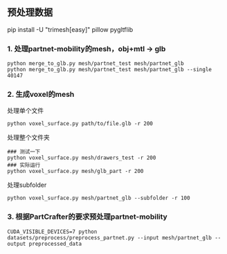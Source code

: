 ## 预处理数据
pip install -U "trimesh[easy]" pillow pygltflib


### 1. 处理partnet-mobility的mesh，obj+mtl -> glb
```
python merge_to_glb.py mesh/partnet_test mesh/partnet_glb
python merge_to_glb.py mesh/partnet_test mesh/partnet_glb --single 40147
```

### 2. 生成voxel的mesh
处理单个文件
```
python voxel_surface.py path/to/file.glb -r 200
```
处理整个文件夹
```
### 测试一下
python voxel_surface.py mesh/drawers_test -r 200
### 实际运行
python voxel_surface.py mesh/glb_part -r 200
```
处理subfolder
```
python voxel_surface.py mesh/partnet_glb --subfolder -r 100
```

### 3. 根据PartCrafter的要求预处理partnet-mobility
```
CUDA_VISIBLE_DEVICES=7 python datasets/preprocess/preprocess_partnet.py --input mesh/partnet_glb --output preprocessed_data
```